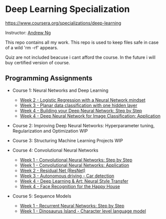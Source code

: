 # Deep Learning Specialization

https://www.coursera.org/specializations/deep-learning

Instructor: [Andrew Ng](http://www.andrewng.org/)

This repo contains all my work. This repo is used to keep files safe in case of a wild 'rm -rf' appears.

Quiz are not included beacuse i cant afford the course. In the future i will buy certified version of course.

## Programming Assignments

- Course 1: Neural Networks and Deep Learning

  - [Week 2 - Logistic Regression with a Neural Network mindset](https://github.com/mrcmoresi/deepcoursera/blob/master/course1-NN%26deepLearning/week2-Logistic%2BRegression%2Bwith%2Ba%2BNeural%2BNetwork%2Bmindset%2Bv5.ipynb)
  - [Week 3 - Planar data classification with one hidden layer](https://github.com/mrcmoresi/deepcoursera/blob/master/course1-NN%26deepLearning/week3-Planar%2Bdata%2Bclassification%2Bwith%2Bone%2Bhidden%2Blayer%2Bv5.ipynb)
  - [Week 4 - Building your Deep Neural Network: Step by Step](https://github.com/mrcmoresi/deepcoursera/blob/master/course1-NN%26deepLearning/week3-Building%2Byour%2BDeep%2BNeural%2BNetwork%2B-%2BStep%2Bby%2BStep%2Bv8.ipynb)
  - [Week 4 - Deep Neural Network for Image Classification: Application](https://github.com/mrcmoresi/deepcoursera/blob/master/course1-NN%26deepLearning/week4-Deep%2BNeural%2BNetwork%2B-%2BApplication%2Bv8.ipynb)

- Course 2: Improving Deep Neural Networks: Hyperparameter tuning, Regularization and Optimization
WIP

- Course 3: Structuring Machine Learning Projects
WIP

- Course 4: Convolutional Neural Networks

  - [Week 1 - Convolutional Neural Networks: Step by Step](https://github.com/mrcmoresi/deepcoursera/blob/master/Course%204%20CNN/Week%201/Convolution%2Bmodel%2B-%2BStep%2Bby%2BStep%2B-%2Bv2.ipynb)
  - [Week 1 - Convolutional Neural Networks: Application](https://github.com/mrcmoresi/deepcoursera/blob/master/Course%204%20CNN/Week%201/Convolution%2Bmodel%2B-%2BApplication%2B-%2Bv1.ipynb)
  - [Week 2 - Residual Net (ResNet)](https://github.com/mrcmoresi/deepcoursera/blob/master/Course%204%20CNN/Week%202/Residual%2BNetworks%2B-%2Bv2.ipynb)
  - [Week 3 - Autonomous driving - Car detection](https://github.com/mrcmoresi/deepcoursera/blob/master/Course%204%20CNN/Week%203/Autonomous%2Bdriving%2Bapplication%2B-%2BCar%2Bdetection%2B-%2Bv3.ipynb)
  - [Week 4 - Deep Learning & Art: Neural Style Transfer](https://github.com/mrcmoresi/deepcoursera/blob/master/Course%204%20CNN/Week%204/Art%2BGeneration%2Bwith%2BNeural%2BStyle%2BTransfer%2B-%2Bv2.ipynb)
  - [Week 4 - Face Recognition for the Happy House](https://github.com/mrcmoresi/deepcoursera/blob/master/Course%204%20CNN/Week%204/Face%2BRecognition%2Bfor%2Bthe%2BHappy%2BHouse%2B-%2Bv3.ipynb)


- Course 5: Sequence Models
  - [Week 1 - Recurrent Neural Networks: Step by Step](https://github.com/mrcmoresi/deepcoursera/blob/master/Course5-RNN/week1/Building-RNN/Building%2Ba%2BRecurrent%2BNeural%2BNetwork%2B-%2BStep%2Bby%2BStep%2B-%2Bv3.ipynb)
  - [Week 1 - Dinosaurus Island - Character level language model](https://github.com/mrcmoresi/deepcoursera/blob/master/Course5-RNN/week1/Dinosaurus-Island/Dinosaurus%2BIsland%2B--%2BCharacter%2Blevel%2Blanguage%2Bmodel%2Bfinal%2B-%2Bv3.ipynb)
